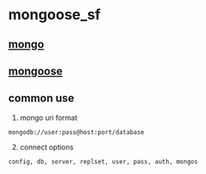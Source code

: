# mongoose_sf  

## [mongo](https://docs.mongodb.com/manual/reference/)  

## [mongoose](http://mongoosejs.com/docs/api.html)  

## common use  
  1. mongo uri format  
  ```
  mongodb://user:pass@host:port/database
  ```

  2. connect options  
  ```
  config, db, server, replset, user, pass, auth, mongos
  ```

